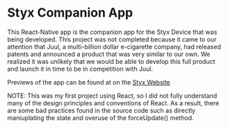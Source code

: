 # Styx Companion App

This React-Native app is the companion app for the Styx Device that was being developed. This project was not completed because it came to our attention that Juul, a multi-billion dollar e-cigarette company, had released patents and announced a product that was very similar to our own. We realized it was unlikely that we would be able to develop this full product and launch it in time to be in competition with Juul.

Previews of the app can be found at on the [Styx Website](styxhealth.com)

NOTE: This was my first project using React, so I did not fully understand many of the design principles and conventions of React. As a result, there are some bad practices found in the source code such as directly maniuplating the state and overuse of the forceUpdate() method.
